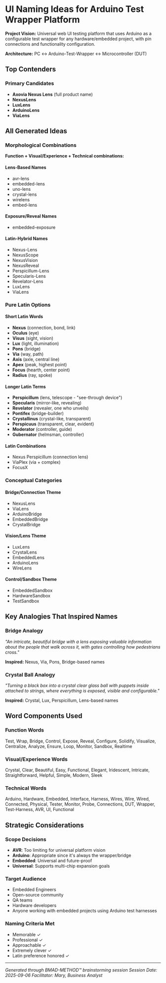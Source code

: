 # UI Naming Ideas for Arduino Test Wrapper Platform

**Project Vision:** Universal web UI testing platform that uses Arduino as a configurable test wrapper for any hardware/embedded project, with pin connections and functionality configuration.

**Architecture:** PC ↔ Arduino-Test-Wrapper ↔ Microcontroller (DUT)

## Top Contenders

### Primary Candidates

- **Axovia Nexus Lens** (full product name)
- **NexusLens**
- **LuxLens**
- **ArduinoLens**
- **ViaLens**

## All Generated Ideas

### Morphological Combinations

**Function + Visual/Experience + Technical combinations:**

#### Lens-Based Names

- avr-lens
- embedded-lens
- uno-lens
- crystal-lens
- wirelens
- embed-lens

#### Exposure/Reveal Names

- embedded-exposure

#### Latin-Hybrid Names

- Nexus-Lens
- NexusScope
- NexusVision
- NexusReveal
- Perspicillum-Lens
- Specularis-Lens
- Revelator-Lens
- LuxLens
- ViaLens

### Pure Latin Options

#### Short Latin Words

- **Nexus** (connection, bond, link)
- **Oculus** (eye)
- **Visus** (sight, vision)
- **Lux** (light, illumination)
- **Pons** (bridge)
- **Via** (way, path)
- **Axis** (axle, central line)
- **Apex** (peak, highest point)
- **Focus** (hearth, center point)
- **Radius** (ray, spoke)

#### Longer Latin Terms

- **Perspicillum** (lens, telescope - "see-through device")
- **Specularis** (mirror-like, revealing)
- **Revelator** (revealer, one who unveils)
- **Pontifex** (bridge-builder)
- **Crystallinus** (crystal-like, transparent)
- **Perspicuus** (transparent, clear, evident)
- **Moderator** (controller, guide)
- **Gubernator** (helmsman, controller)

#### Latin Combinations

- Nexus Perspicillum (connection lens)
- ViaPlex (via + complex)
- FocusX

### Conceptual Categories

#### Bridge/Connection Theme

- NexusLens
- ViaLens
- ArduinoBridge
- EmbeddedBridge
- CrystalBridge

#### Vision/Lens Theme

- LuxLens
- CrystalLens
- EmbeddedLens
- ArduinoLens
- WireLens

#### Control/Sandbox Theme

- EmbeddedSandbox
- HardwareSandbox
- TestSandbox

## Key Analogies That Inspired Names

### Bridge Analogy

*"An intricate, beautiful bridge with a lens exposing valuable information about the people that walk across it, with gates controlling how pedestrians cross."*

**Inspired:** Nexus, Via, Pons, Bridge-based names

### Crystal Ball Analogy  

*"Turning a black box into a crystal clear glass ball with puppets inside attached to strings, where everything is exposed, visible and configurable."*

**Inspired:** Crystal, Lux, Perspicillum, Lens-based names

## Word Components Used

### Function Words

Test, Wrap, Bridge, Control, Expose, Reveal, Configure, Solidify, Visualize, Centralize, Analyze, Ensure, Loop, Monitor, Sandbox, Realtime

### Visual/Experience Words

Crystal, Clear, Beautiful, Easy, Functional, Elegant, Iridescent, Intricate, Straightforward, Helpful, Simple, Modern, Sleek

### Technical Words

Arduino, Hardware, Embedded, Interface, Harness, Wires, Wire, Wired, Connected, Physical, Tester, Monitor, Probe, Connections, DUT, Wrapper, Test-Harness, AVR, UI, Functional

## Strategic Considerations

### Scope Decisions

- **AVR**: Too limiting for universal platform vision
- **Arduino**: Appropriate since it's always the wrapper/bridge
- **Embedded**: Universal and future-proof
- **Universal**: Supports multi-chip expansion goals

### Target Audience

- Embedded Engineers
- Open-source community  
- QA teams
- Hardware developers
- Anyone working with embedded projects using Arduino test harnesses

### Naming Criteria Met

- Memorable ✓
- Professional ✓
- Approachable ✓
- Extremely clever ✓
- Latin preference honored ✓

---

*Generated through BMAD-METHOD™ brainstorming session*
*Session Date: 2025-09-06*
*Facilitator: Mary, Business Analyst*
